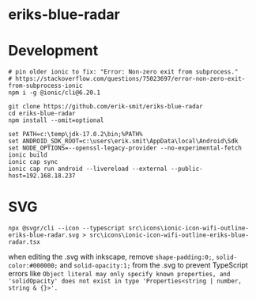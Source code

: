 # eriks-blue-radar

# Development

```
# pin older ionic to fix: "Error: Non-zero exit from subprocess." 
# https://stackoverflow.com/questions/75023697/error-non-zero-exit-from-subprocess-ionic
npm i -g @ionic/cli@6.20.1 

git clone https://github.com/erik-smit/eriks-blue-radar
cd eriks-blue-radar
npm install --omit=optional

set PATH=c:\temp\jdk-17.0.2\bin;%PATH%
set ANDROID_SDK_ROOT=c:\users\erik.smit\AppData\local\Android\Sdk
set NODE_OPTIONS=--openssl-legacy-provider --no-experimental-fetch
ionic build
ionic cap sync
ionic cap run android --livereload --external --public-host=192.168.18.237
```

# SVG

```
npx @svgr/cli --icon --typescript src\icons\ionic-icon-wifi-outline-eriks-blue-radar.svg > src\icons\ionic-icon-wifi-outline-eriks-blue-radar.tsx
```
when editing the .svg with inkscape, remove `shape-padding:0;`, `solid-color:#000000;` and `solid-opacity:1;` from the .svg to prevent TypeScript errors like `Object literal may only specify known properties, and 'solidOpacity' does not exist in type 'Properties<string | number, string & {}>'.`
